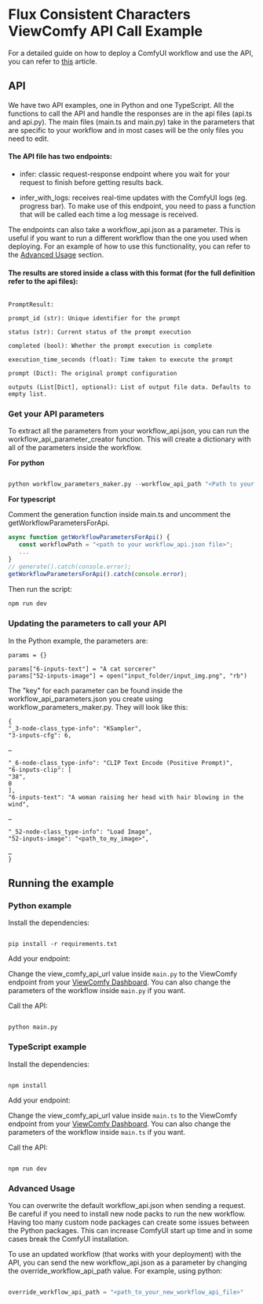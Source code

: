 # Flux Consistent Characters ViewComfy API Call Example

For a detailed guide on how to deploy a ComfyUI workflow and use the API, you can refer to [this](https://medium.com/@guillaume.bieler/integrate-comfyui-workflows-into-your-apps-a-guide-to-the-viewcomfy-api-981319b16c66) article.

## API

We have two API examples, one in Python and one TypeScript. All the functions to call the API and handle the responses are in the api files (api.ts and api.py). The main files (main.ts and main.py) take in the parameters that are specific to your workflow and in most cases will be the only files you need to edit.

#### The API file has two endpoints:

- infer: classic request-response endpoint where you wait for your request to finish before getting results back. 

- infer_with_logs: receives real-time updates with the ComfyUI logs (eg. progress bar). To make use of this endpoint, you need to pass a function that will be called each time a log message is received.

The endpoints can also take a workflow_api.json as a parameter. This is useful if you want to run a different workflow than the one you used when deploying. For an example of how to use this functionality, you can refer to the [Advanced Usage](#advanced-usage) section.

  
#### The results are stored inside a class with this format (for the full definition refer to the api files):

```

PromptResult:

prompt_id (str): Unique identifier for the prompt

status (str): Current status of the prompt execution

completed (bool): Whether the prompt execution is complete

execution_time_seconds (float): Time taken to execute the prompt

prompt (Dict): The original prompt configuration

outputs (List[Dict], optional): List of output file data. Defaults to empty list.

```

### Get your API parameters

To extract all the parameters from your workflow_api.json, you can run the workflow_api_parameter_creator function. This will create a dictionary with all of the parameters inside the workflow.

**For python**

  

```python

python workflow_parameters_maker.py --workflow_api_path "<Path to your workflow_api.json file>"

```
**For typescript** 


Comment the generation function inside main.ts and uncomment the getWorkflowParametersForApi.

```typescript
async function getWorkflowParametersForApi() {
   const workflowPath = "<path to your workflow_api.json file>";
   ...
}
// generate().catch(console.error);
getWorkflowParametersForApi().catch(console.error);

```

Then run the script:
```typescript
npm run dev
```
  

### Updating the parameters to call your API

In the Python example, the parameters are:
  

```
params = {}

params["6-inputs-text"] = "A cat sorcerer"
params["52-inputs-image"] = open("input_folder/input_img.png", "rb")

```

The "key" for each parameter can be found inside the workflow_api_parameters.json you create using workflow_parameters_maker.py. They will look like this:

```
{  
"_3-node-class_type-info": "KSampler",  
"3-inputs-cfg": 6,  
  
…  
  
"_6-node-class_type-info": "CLIP Text Encode (Positive Prompt)",  
"6-inputs-clip": [  
"38",  
0  
],  
"6-inputs-text": "A woman raising her head with hair blowing in the wind",  
  
…  
  
"_52-node-class_type-info": "Load Image",  
"52-inputs-image": "<path_to_my_image>",  
  
…  
}

```


## Running the example

 ### Python example

Install the dependencies:

```

pip install -r requirements.txt

```

Add your endpoint:

  

Change the view_comfy_api_url value inside `main.py` to the ViewComfy endpoint from your [ViewComfy Dashboard](https://app.viewcomfy.com). You can also change the parameters of the workflow inside `main.py` if you want.

Call the API:

```

python main.py

```


### TypeScript example

Install the dependencies:

```

npm install

```

  

Add your endpoint:

  

Change the view_comfy_api_url value inside `main.ts` to the ViewComfy endpoint from your [ViewComfy Dashboard](https://app.viewcomfy.com). You can also change the parameters of the workflow inside `main.ts` if you want.

  

Call the API:

  

```

npm run dev

```
  

<a  id="advanced-usage"></a>

### Advanced Usage

  

You can overwrite the default workflow_api.json when sending a request. Be careful if you need to install new node packs to run the new workflow. Having too many custom node packages can create some issues between the Python packages. This can increase ComfyUI start up time and in some cases break the ComfyUI installation.

To use an updated workflow (that works with your deployment) with the API, you can send the new workflow_api.json as a parameter by changing the override_workflow_api_path value. For example, using python:

```python

override_workflow_api_path = "<path_to_your_new_workflow_api_file>"

```
